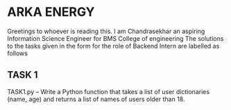 # ARKA ENERGY 
Greetings to whoever is reading this. I am Chandrasekhar an aspiring Information Science Engineer for BMS College of engineering
The solutions to the tasks given in the form for the role of Backend Intern are labelled as follows 
## TASK 1
TASK1.py – Write a Python function that takes a list of user dictionaries (name, age) and returns a list of names of users older than 18.
